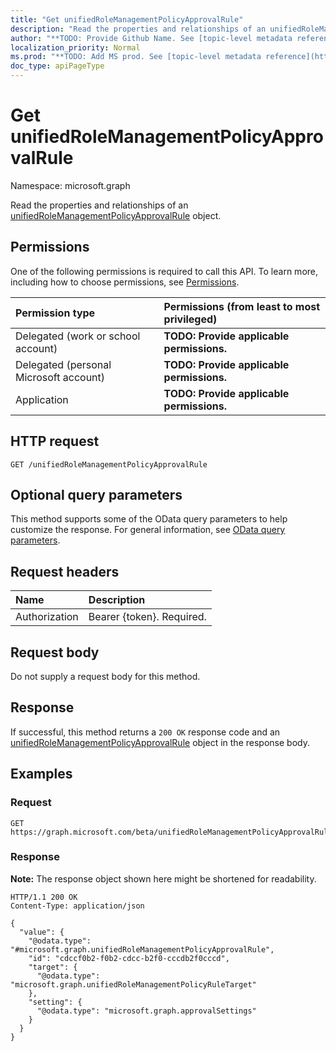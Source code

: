 ```yaml
---
title: "Get unifiedRoleManagementPolicyApprovalRule"
description: "Read the properties and relationships of an unifiedRoleManagementPolicyApprovalRule object."
author: "**TODO: Provide Github Name. See [topic-level metadata reference](https://msgo.azurewebsites.net/add/document/guidelines/metadata.html#topic-level-metadata)**"
localization_priority: Normal
ms.prod: "**TODO: Add MS prod. See [topic-level metadata reference](https://msgo.azurewebsites.net/add/document/guidelines/metadata.html#topic-level-metadata)**"
doc_type: apiPageType
---
```


# Get unifiedRoleManagementPolicyApprovalRule
Namespace: microsoft.graph

Read the properties and relationships of an [unifiedRoleManagementPolicyApprovalRule](../resources/unifiedrolemanagementpolicyapprovalrule.md) object.

## Permissions
One of the following permissions is required to call this API. To learn more, including how to choose permissions, see [Permissions](/graph/permissions-reference).

|Permission type|Permissions (from least to most privileged)|
|:---|:---|
|Delegated (work or school account)|**TODO: Provide applicable permissions.**|
|Delegated (personal Microsoft account)|**TODO: Provide applicable permissions.**|
|Application|**TODO: Provide applicable permissions.**|

## HTTP request

<!-- {
  "blockType": "ignored"
}
-->
``` http
GET /unifiedRoleManagementPolicyApprovalRule
```

## Optional query parameters
This method supports some of the OData query parameters to help customize the response. For general information, see [OData query parameters](/graph/query-parameters).

## Request headers
|Name|Description|
|:---|:---|
|Authorization|Bearer {token}. Required.|

## Request body
Do not supply a request body for this method.

## Response

If successful, this method returns a `200 OK` response code and an [unifiedRoleManagementPolicyApprovalRule](../resources/unifiedrolemanagementpolicyapprovalrule.md) object in the response body.

## Examples

### Request
<!-- {
  "blockType": "request",
  "name": "get_unifiedrolemanagementpolicyapprovalrule"
}
-->
``` http
GET https://graph.microsoft.com/beta/unifiedRoleManagementPolicyApprovalRule
```


### Response
**Note:** The response object shown here might be shortened for readability.
<!-- {
  "blockType": "response",
  "truncated": true,
  "@odata.type": "microsoft.graph.unifiedRoleManagementPolicyApprovalRule"
}
-->
``` http
HTTP/1.1 200 OK
Content-Type: application/json

{
  "value": {
    "@odata.type": "#microsoft.graph.unifiedRoleManagementPolicyApprovalRule",
    "id": "cdccf0b2-f0b2-cdcc-b2f0-cccdb2f0cccd",
    "target": {
      "@odata.type": "microsoft.graph.unifiedRoleManagementPolicyRuleTarget"
    },
    "setting": {
      "@odata.type": "microsoft.graph.approvalSettings"
    }
  }
}
```

